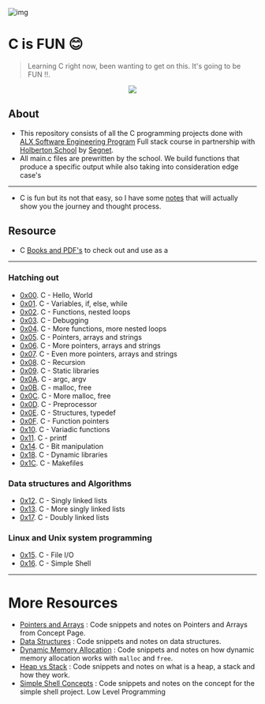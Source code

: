 


![img](https://assets.imaginablefutures.com/media/images/ALX_Logo.max-200x150.png)

# C is FUN 😊

>Learning C right now, been wanting to get on this. It's going to be FUN !!.

<p align="center">
  <img src="https://i.postimg.cc/rprHShJ1/C-compilation-process.gif" />
</p>

## About

- This repository consists of all the C programming projects done with [ALX Software Engineering Program](https://www.alxafrica.com/) Full stack course in partnership with [Holberton School](https://www.holbertonschool.com/) by [Segnet](https://https://github.com/CodewithSegNet/).
- All main.c files are prewritten by the school. We build functions that produce a specific output while also taking into consideration edge case's

---

- C is fun but its not that easy, so I have some [notes](./notes.md) that will actually show you the journey and thought process.

## Resource

- C [Books and PDF's](./references) to check out and use as a 

---

### Hatching out  

- [0x00](https://github.com/CodewithSegNet/Alx-low_level_programming/tree/master/0x00-hello_world). C - Hello, World  
- [0x01](https://github.com/CodewithSegNet/Alx-low_level_programming/tree/master/0x01-variables_if_else_while). C - Variables, if, else, while  
- [0x02](https://github.com/CodewithSegNet/Alx-low_level_programming/tree/master/0x02-functions_nested_loops). C - Functions, nested loops  
- [0x03](https://github.com/CodewithSegNet/Alx-low_level_programming/tree/master/0x03-debugging). C - Debugging  
- [0x04](https://github.com/CodewithSegNet/Alx-low_level_programming/tree/master/0x04-more_functions_nested_loops). C - More functions, more nested loops  
- [0x05](https://github.com/CodewithSegNet/Alx-low_level_programming/tree/master/0x05-pointers_arrays_strings). C - Pointers, arrays and strings  
- [0x06](https://github.com/CodewithSegNet/Alx-low_level_programming/tree/master/0x06-pointers_arrays_strings). C - More pointers, arrays and strings  
- [0x07](https://github.com/CodewithSegNet/Alx-low_level_programming/tree/master/0x07-pointers_arrays_strings). C - Even more pointers, arrays and strings  
- [0x08](https://github.com/CodewithSegNet/Alx-low_level_programming/tree/master/0x08-recursion). C - Recursion  
- [0x09](https://github.com/CodewithSegNet/Alx-low_level_programming/tree/master/0x09-static_libraries). C - Static libraries  
- [0x0A](https://github.com/CodewithSegNet/Alx-low_level_programming/tree/master/0x0A-argc_argv). C - argc, argv  
- [0x0B](https://github.com/CodewithSegNet/Alx-low_level_programming/tree/master/0x0B-malloc_free). C - malloc, free  
- [0x0C](https://github.com/CodewithSegNet/Alx-low_level_programming/tree/master/0x0C-more_malloc_free). C - More malloc, free  
- [0x0D](https://github.com/CodewithSegNet/Alx-low_level_programming/tree/master/0x0D-preprocessor). C - Preprocessor  
- [0x0E](https://github.com/CodewithSegNet/Alx-low_level_programming/tree/master/0x0E-structures_typedef). C - Structures, typedef  
- [0x0F](https://github.com/CodewithSegNet/Alx-low_level_programming/tree/master/0x0F-function_pointers). C - Function pointers  
- [0x10](https://github.com/CodewithSegNet/Alx-low_level_programming/tree/master/0x10-variadic_functions). C - Variadic functions  
- [0x11](https://github.com/CodewithSegNet/printf). C - printf  
- [0x14](https://github.com/CodewithSegNet/Alx-low_level_programming/tree/master/0x14-bit_manipulation). C - Bit manipulation  
- [0x18](https://github.com/CodewithSegNet/Alx-low_level_programming/tree/master/0x18-dynamic_libraries). C - Dynamic libraries  
- [0x1C](https://github.com/CodewithSegNet/Alx-low_level_programming/tree/master/0x1C-makefiles). C - Makefiles  

### Data structures and Algorithms

- [0x12](https://github.com/CodewithSegNet/Alx-low_level_programming/tree/master/0x12-singly_linked_lists). C - Singly linked lists  
- [0x13](https://github.com/CodewithSegNet/Alx-low_level_programming/tree/master/0x13-more_singly_linked_lists). C - More singly linked lists  
- [0x17](https://github.com/CodewithSegNet/Alx-low_level_programming/tree/master/0x17-doubly_linked_lists). C - Doubly linked lists  

### Linux and Unix system programming

- [0x15](https://github.com/CodewithSegNet/Alx-low_level_programming/tree/master/0x15-file_io). C - File I/O  
- [0x16](https://github.com/CodewithSegNet/simple_shell/). C - Simple Shell

---

# More Resources

- [Pointers and Arrays](./PointerArrays) : Code snippets and notes on Pointers and Arrays from Concept Page.
- [Data Structures](./DataStructures) : Code snippets and notes on data structures.
- [Dynamic Memory Allocation](./dynamic_memory_alloc) : Code snippets and notes on how dynamic memory allocation works with `malloc` and `free`.
- [Heap vs Stack](./heap_stack) : Code snippets and notes on what is a heap, a stack and how they work.
- [Simple Shell Concepts](./simple_shell_concepts) : Code snippets and notes on the concept for the simple shell project. Low Level Programming
